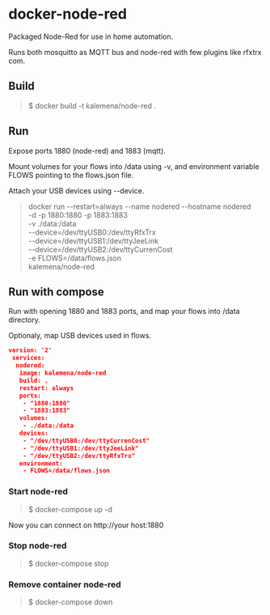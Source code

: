 # docker-node-red

Packaged Node-Red for use in home automation.

Runs both mosquitto as MQTT bus and node-red with few plugins like rfxtrx com.

## Build

> $ docker build -t kalemena/node-red .

## Run

Expose ports 1880 (node-red) and 1883 (mqtt).

Mount volumes for your flows into /data using -v, and environment variable FLOWS pointing to the flows.json file. 

Attach your USB devices using --device.

> docker run --restart=always --name nodered --hostname nodered \
	-d -p 1880:1880 -p 1883:1883 \
	-v ./data:/data \
	--device=/dev/ttyUSB0:/dev/ttyRfxTrx \
	--device=/dev/ttyUSB1:/dev/ttyJeeLink \
	--device=/dev/ttyUSB2:/dev/ttyCurrenCost \
	-e FLOWS=/data/flows.json \
	kalemena/node-red

## Run with compose

Run with opening 1880 and 1883 ports, and map your flows into /data directory.

Optionaly, map USB devices used in flows.

```json
version: '2'
 services:  
  nodered:
   image: kalemena/node-red
   build: .
   restart: always
   ports:
    - "1880:1880"
    - "1883:1883"
   volumes:
    - ./data:/data
   devices:
    - "/dev/ttyUSB0:/dev/ttyCurrenCost"
    - "/dev/ttyUSB1:/dev/ttyJeeLink"
    - "/dev/ttyUSB2:/dev/ttyRfxTrx"
   environment:
    - FLOWS=/data/flows.json
```

### Start node-red

> $ docker-compose up -d

Now you can connect on http://your host:1880

### Stop node-red

> $ docker-compose stop

### Remove container node-red

> $ docker-compose down

